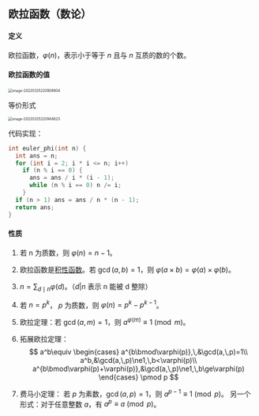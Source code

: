 ## 欧拉函数（数论）

#### 定义

欧拉函数，$\varphi(n)$，表示小于等于 $n$ 且与 $n$ 互质的数的个数。

#### 欧拉函数的值

<img src="https://tva1.sinaimg.cn/large/e6c9d24ely1h0n6dzgvumj20uu02ct8s.jpg" alt="image-20220325220908904" style="zoom:50%;" />

等价形式

<img src="https://tva1.sinaimg.cn/large/e6c9d24ely1h0n6dyqbycj20pu04a0st.jpg" alt="image-20220325220944623" style="zoom:50%;" />

代码实现：

```cpp
int euler_phi(int n) {
  int ans = n;
  for (int i = 2; i * i <= n; i++)
    if (n % i == 0) {
      ans = ans / i * (i - 1);
      while (n % i == 0) n /= i;
    }
  if (n > 1) ans = ans / n * (n - 1);
  return ans;
}
```

#### 性质

1. 若 n 为质数，则 $\varphi(n) = n - 1$。

2. 欧拉函数是[积性函数](https://zh.wikipedia.org/wiki/積性函數)。若 $\gcd(a, b) = 1$，则 $\varphi(a \times b) = \varphi(a) \times \varphi(b)$。

3. $n = \sum_{d \mid n}{\varphi(d)}$。（$d | n$ 表示 n 能被 d 整除）
4. 若 $n = p^k$， $p$ 为质数，则 $\varphi(n) = p^k - p^{k - 1}$。
5. 欧拉定理：若 $\gcd(a, m) = 1$，则 $a^{\varphi(m)} \equiv 1 \pmod{m}$。
6. 拓展欧拉定理：
$$
a^b\equiv
\begin{cases}
a^{b\bmod\varphi(p)},\,&\gcd(a,\,p)=1\\
a^b,&\gcd(a,\,p)\ne1,\,b<\varphi(p)\\
a^{b\bmod\varphi(p)+\varphi(p)},&\gcd(a,\,p)\ne1,\,b\ge\varphi(p)
\end{cases}
\pmod p
$$

7. 费马小定理：
若 $p$ 为素数，$\gcd(a, p) = 1$，则 $a^{p - 1} \equiv 1 \pmod{p}$。
另一个形式：对于任意整数 $a$，有 $a^p \equiv a \pmod{p}$。